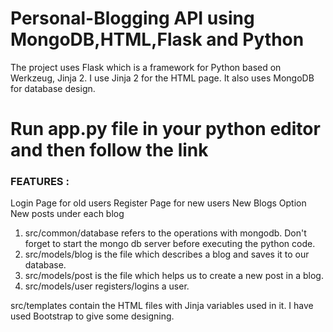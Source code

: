 # Personal-Blogging API using MongoDB,HTML,Flask and Python

The project uses Flask which is a framework for Python based on Werkzeug, Jinja 2. I use Jinja 2 for the HTML page.
It also uses MongoDB for database design.

<h1>Run app.py file in your python editor and then follow the link</h1>

<h3>FEATURES : </h3>
  Login Page for old users
  Register Page for new users
  New Blogs Option
  New posts under each blog
  
1. src/common/database refers to the operations with mongodb. Don't forget to start the mongo db server before executing the python code.
2. src/models/blog is the file which describes a blog and saves it to our database.
3. src/models/post is the file which helps us to create a new post in a blog.
4. src/models/user registers/logins a user.

src/templates contain the HTML files with Jinja variables used in it. I have used Bootstrap to give some designing.


